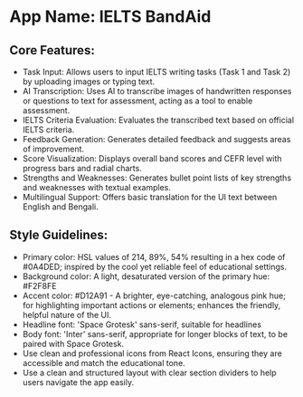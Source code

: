 # **App Name**: IELTS BandAid

## Core Features:

- Task Input: Allows users to input IELTS writing tasks (Task 1 and Task 2) by uploading images or typing text.
- AI Transcription: Uses AI to transcribe images of handwritten responses or questions to text for assessment, acting as a tool to enable assessment.
- IELTS Criteria Evaluation: Evaluates the transcribed text based on official IELTS criteria.
- Feedback Generation: Generates detailed feedback and suggests areas of improvement.
- Score Visualization: Displays overall band scores and CEFR level with progress bars and radial charts.
- Strengths and Weaknesses: Generates bullet point lists of key strengths and weaknesses with textual examples.
- Multilingual Support: Offers basic translation for the UI text between English and Bengali.

## Style Guidelines:

- Primary color: HSL values of 214, 89%, 54% resulting in a hex code of #0A4DED; inspired by the cool yet reliable feel of educational settings.
- Background color: A light, desaturated version of the primary hue: #F2F8FE
- Accent color: #D12A91 - A brighter, eye-catching, analogous pink hue; for highlighting important actions or elements; enhances the friendly, helpful nature of the UI.
- Headline font: 'Space Grotesk' sans-serif, suitable for headlines
- Body font: 'Inter' sans-serif, appropriate for longer blocks of text, to be paired with Space Grotesk.
- Use clean and professional icons from React Icons, ensuring they are accessible and match the educational tone.
- Use a clean and structured layout with clear section dividers to help users navigate the app easily.
